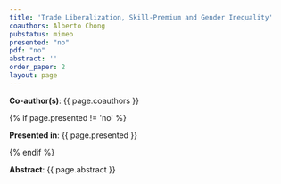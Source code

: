 ```yaml
---
title: 'Trade Liberalization, Skill-Premium and Gender Inequality'
coauthors: Alberto Chong
pubstatus: mimeo
presented: "no"
pdf: "no"
abstract: ''
order_paper: 2
layout: page
---
```

<p><b>Co-author(s)</b>: {{ page.coauthors }} </p>

{% if page.presented != 'no' %}
<p><b>Presented in</b>: {{ page.presented }} </p>
{% endif %}

<div class ="text"><p><b>Abstract</b>: {{ page.abstract }} </p></div>
